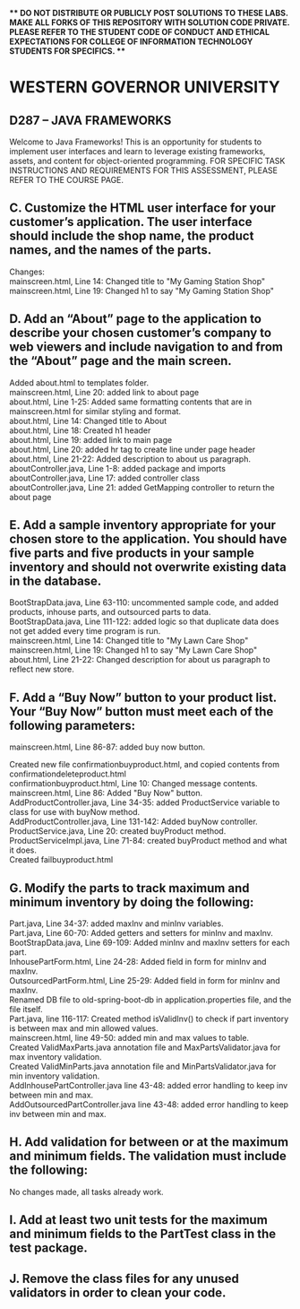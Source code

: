 <strong>** DO NOT DISTRIBUTE OR PUBLICLY POST SOLUTIONS TO THESE LABS. MAKE ALL FORKS OF THIS REPOSITORY WITH SOLUTION CODE PRIVATE. PLEASE REFER TO THE STUDENT CODE OF CONDUCT AND ETHICAL EXPECTATIONS FOR COLLEGE OF INFORMATION TECHNOLOGY STUDENTS FOR SPECIFICS. ** </strong>

# WESTERN GOVERNOR UNIVERSITY 
## D287 – JAVA FRAMEWORKS
Welcome to Java Frameworks! This is an opportunity for students to implement user interfaces and learn to leverage existing frameworks, assets, and content for object-oriented programming.
FOR SPECIFIC TASK INSTRUCTIONS AND REQUIREMENTS FOR THIS ASSESSMENT, PLEASE REFER TO THE COURSE PAGE.
## C.  Customize the HTML user interface for your customer’s application. The user interface should include the shop name, the product names, and the names of the parts.
Changes:
<br>
mainscreen.html, Line 14: Changed title to "My Gaming Station Shop"
<br>
mainscreen.html, Line 19: Changed h1 to say "My Gaming Station Shop"
<br>

## D.  Add an “About” page to the application to describe your chosen customer’s company to web viewers and include navigation to and from the “About” page and the main screen.
Added about.html to templates folder. <br>
mainscreen.html, Line 20: added link to about page <br>
about.html, Line 1-25: Added same formatting contents that are in mainscreen.html for similar styling and format. <br>
about.html, Line 14: Changed title to About <br>
about.html, Line 18: Created h1 header <br>
about.html, Line 19: added link to main page <br>
about.html, Line 20: added hr tag to create line under page header <br>
about.html, Line 21-22: Added description to about us paragraph. <br>
aboutController.java, Line 1-8: added package and imports  <br>
aboutController.java, Line 17: added controller class <br>
aboutController.java, Line 21: added GetMapping controller to return the about page <br>


## E.  Add a sample inventory appropriate for your chosen store to the application. You should have five parts and five products in your sample inventory and should not overwrite existing data in the database.

BootStrapData.java, Line 63-110: uncommented sample code, and added products, inhouse parts, and outsourced parts to data. <br>
BootStrapData.java, Line 111-122: added logic so that duplicate data does not get added every time program is run. <br>
mainscreen.html, Line 14: Changed title to "My Lawn Care Shop" <br>
mainscreen.html, Line 19: Changed h1 to say "My Lawn Care Shop" <br>
about.html, Line 21-22: Changed description for about us paragraph to reflect new store. 

## F.  Add a “Buy Now” button to your product list. Your “Buy Now” button must meet each of the following parameters:

mainscreen.html, Line 86-87: added buy now button. <br>

Created new file confirmationbuyproduct.html, and copied contents from confirmationdeleteproduct.html <br>
confirmationbuyproduct.html, Line 10: Changed message contents. <br>
mainscreen.html, Line 86: Added "Buy Now" button. <br>
AddProductController.java, Line 34-35:  added ProductService variable to class for use with buyNow method. <br>
AddProductController.java, Line 131-142: Added buyNow controller.  <br>
ProductService.java, Line 20: created buyProduct method. <br>
ProductServiceImpl.java, Line 71-84: created buyProduct method and what it does. <br>
Created failbuyproduct.html <br>




## G.  Modify the parts to track maximum and minimum inventory by doing the following:
Part.java, Line 34-37: added maxInv and minInv variables. <br>
Part.java, Line 60-70: Added getters and setters for minInv and maxInv. <br>
BootStrapData.java, Line 69-109: Added minInv and maxInv setters for each part. <br>
InhousePartForm.html, Line 24-28: Added field in form for minInv and maxInv. <br>
OutsourcedPartForm.html, Line 25-29: Added field in form for minInv and maxInv. <br>
Renamed DB file to old-spring-boot-db in application.properties file, and the file itself. <br>
Part.java, line 116-117: Created method isValidInv() to check if part inventory is between max and min allowed values. <br>
mainscreen.html, line 49-50: added min and max values to table. <br>
Created ValidMaxParts.java annotation file and MaxPartsValidator.java for max inventory validation. <br>
Created ValidMinParts.java annotation file and MinPartsValidator.java for min inventory validation. <br>
AddInhousePartController.java line 43-48: added error handling to keep inv between min and max. <br>
AddOutsourcedPartController.java line 43-48: added error handling to keep inv between min and max.


## H.  Add validation for between or at the maximum and minimum fields. The validation must include the following:

No changes made, all tasks already work. 

## I.  Add at least two unit tests for the maximum and minimum fields to the PartTest class in the test package.


## J.  Remove the class files for any unused validators in order to clean your code.